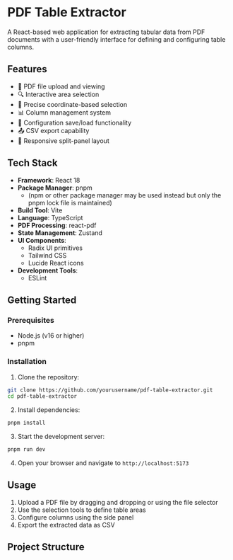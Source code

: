 # PDF Table Extractor

A React-based web application for extracting tabular data from PDF documents with a user-friendly interface for defining and configuring table columns.

## Features

- 📄 PDF file upload and viewing
- 🔍 Interactive area selection
- 📏 Precise coordinate-based selection
- 📊 Column management system
- 💾 Configuration save/load functionality
- 📤 CSV export capability
- 📱 Responsive split-panel layout

## Tech Stack

- **Framework**: React 18
- **Package Manager**: pnpm
  - (npm or other package manager may be used instead but only the pnpm lock file is maintained)
- **Build Tool**: Vite
- **Language**: TypeScript
- **PDF Processing**: react-pdf
- **State Management**: Zustand
- **UI Components**: 
  - Radix UI primitives
  - Tailwind CSS
  - Lucide React icons
- **Development Tools**:
  - ESLint

## Getting Started

### Prerequisites

- Node.js (v16 or higher)
- pnpm

### Installation

1. Clone the repository:
```bash
git clone https://github.com/yourusername/pdf-table-extractor.git
cd pdf-table-extractor
```

2. Install dependencies:
```bash
pnpm install
```

3. Start the development server:
```bash
pnpm run dev
```

4. Open your browser and navigate to `http://localhost:5173`

## Usage

1. Upload a PDF file by dragging and dropping or using the file selector
2. Use the selection tools to define table areas
3. Configure columns using the side panel
4. Export the extracted data as CSV

## Project Structure 